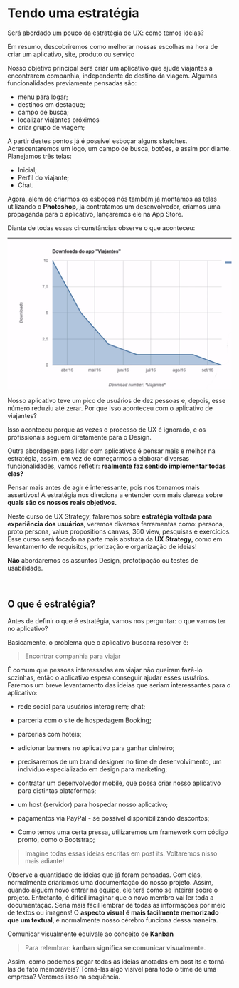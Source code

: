 # Tendo uma estratégia

Será abordado um pouco da estratégia de UX: como temos ideias?

 Em resumo, descobriremos como melhorar nossas escolhas na hora de criar um aplicativo, site, produto ou serviço

 Nosso objetivo principal será criar um aplicativo que ajude viajantes a encontrarem companhia, independente do destino da viagem. Algumas funcionalidades previamente pensadas são:

+ menu para logar;
+ destinos em destaque;
+ campo de busca;
+ localizar viajantes próximos
+ criar grupo de viagem;

A partir destes pontos já é possível esboçar alguns sketches. Acrescentaremos um logo, um campo de busca, botões, e assim por diante. Planejamos três telas:

+ Inicial; 
+ Perfil do viajante;
+ Chat.

Agora, além de criarmos os esboços nós também já montamos as telas utilizando o **Photoshop**, já contratamos um desenvolvedor, criamos uma propaganda para o aplicativo, lançaremos ele na App Store.

Diante de todas essas circunstâncias observe o que aconteceu:

![Gráfico de Usuários](images/grafico-de-usuarios.png)

Nosso aplicativo teve um pico de usuários de dez pessoas e, depois, esse número reduziu até zerar. Por que isso aconteceu com o aplicativo de viajantes?

Isso aconteceu porque às vezes o processo de UX é ignorado, e os profissionais seguem diretamente para o Design.

Outra abordagem para lidar com aplicativos é pensar mais e melhor na estratégia, assim, em vez de começarmos a elaborar diversas funcionalidades, vamos refletir: **realmente faz sentido implementar todas elas?**

Pensar mais antes de agir é interessante, pois nos tornamos mais assertivos! A estratégia nos direciona a entender com mais clareza sobre **quais são os nossos reais objetivos.**

Neste curso de UX Strategy, falaremos sobre **estratégia voltada para experiência dos usuários**, veremos diversos ferramentas como: persona, proto persona, value propositions canvas, 360 view, pesquisas e exercícios. Esse curso será focado na parte mais abstrata da **UX Strategy**, como em levantamento de requisitos, priorização e organização de ideias!

**Não** abordaremos os assuntos Design, prototipação ou testes de usabilidade.

<br>

## O que é estratégia?

Antes de definir o que é estratégia, vamos nos perguntar: o que vamos ter no aplicativo?

Basicamente, o problema que o aplicativo buscará resolver é:

> Encontrar companhia para viajar

É comum que pessoas interessadas em viajar não queiram fazê-lo sozinhas, então o aplicativo espera conseguir ajudar esses usuários. Faremos um breve levantamento das ideias que seriam interessantes para o aplicativo:

+ rede social para usuários interagirem;
chat;

+ parceria com o site de hospedagem Booking;
+ parcerias com hotéis;

+ adicionar banners no aplicativo para ganhar dinheiro;
+ precisaremos de um brand designer no time de desenvolvimento, um indivíduo especializado em design para marketing;

+ contratar um desenvolvedor mobile, que possa criar nosso aplicativo para distintas plataformas;

+ um host (servidor) para hospedar nosso aplicativo;

+ pagamentos via PayPal - se possível disponibilizando descontos;

+ Como temos uma certa pressa, utilizaremos um framework com código pronto, como o Bootstrap;

> Imagine todas essas ideias escritas em post its. Voltaremos nisso mais adiante!

Observe a quantidade de ideias que já foram pensadas. Com elas, normalmente criaríamos uma documentação do nosso projeto. Assim, quando alguém novo entrar na equipe, ele terá como se inteirar sobre o projeto. Entretanto, é difícil imaginar que o novo membro vai ler toda a documentação. Seria mais fácil lembrar de todas as informações por meio de textos ou imagens! O **aspecto visual é mais facilmente memorizado que um textual**, e normalmente nosso cérebro funciona dessa maneira.

Comunicar visualmente equivale ao conceito de **Kanban**

> Para relembrar: **kanban significa se comunicar visualmente**.


Assim, como podemos pegar todas as ideias anotadas em post its e torná-las de fato memoráveis? Torná-las algo visível para todo o time de uma empresa? Veremos isso na sequência.